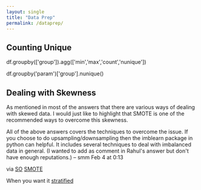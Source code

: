 ```yaml
--- 
layout: single
title: "Data Prep"
permalink: /dataprep/
---
```


## Counting Unique

df.groupby(['group']).agg(['min','max','count','nunique'])

df.groupby('param')['group'].nunique()

## Dealing with Skewness

As mentioned in most of the answers that there are various ways of dealing with skewed data. I would just like to highlight that SMOTE is one of the recommended ways to overcome this skewness.

All of the above answers covers the techniques to overcome the issue. If you choose to do upsampling/downsampling then the imblearn package in python can helpful. It includes several techniques to deal with imbalanced data in general. (I wanted to add as comment in Rahul's answer but don't have enough reputations.) – smm Feb 4 at 0:13

via [SO](https://datascience.stackexchange.com/questions/32818/train-test-split-of-unbalanced-dataset-classification)
[SMOTE](https://imbalanced-learn.readthedocs.io/en/stable/generated/imblearn.over_sampling.SMOTE.html)

When you want it [stratified](https://stackoverflow.com/questions/46340697/stratified-balanced-sampling-from-unbalanced-data-machine-learning)